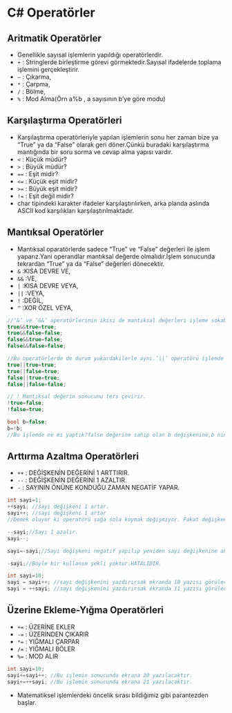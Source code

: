 # C# Operatörler
## Aritmatik Operatörler
- Genellikle sayısal işlemlerin yapıldığı operatörlerdir.
- `+`  : Stringlerde birleştirme görevi görmektedir.Sayısal ifadelerde toplama işlemini gerçekleştirir.
- `–`  : Çıkarma,
- `*`  : Çarpma,
- `/`  : Bölme,
- `%`  : Mod Alma(Örn a%b , a sayısının b’ye göre modu)

## Karşılaştırma Operatörleri
- Karşılaştırma operatörleriyle yapılan işlemlerin sonu her zaman bize ya “True” ya da “False” olarak geri döner.Çünkü buradaki karşılaştırma mantığında bir soru sorma ve cevap alma yapısı vardır.
- `<`  : Küçük müdür?
- `>`  : Büyük müdür?
- `==` : Eşit midir?
- `<=` : Küçük eşit midir?
- `>=` : Büyük eşit midir?
- `!=` : Eşit değil midir?
- char tipindeki karakter ifadeler karşılaştırılırken, arka planda aslında ASCII kod karşılıkları karşılaştırılmaktadır.

## Mantıksal Operatörler
- Mantıksal oparatörlerde sadece “True” ve “False” değerleri ile işlem yaparız.Yani operandlar mantıksal değerde olmalıdır.İşlem sonucunda tekrardan “True” ya da “False” değerleri dönecektir.
- `&`  :KISA DEVRE VE,
- `&&` :VE,
- `|`  :KISA DEVRE VEYA,
- `||` :VEYA,
- `!`  :DEĞİL,
- `^`  :XOR ÖZEL VEYA,

```C#
//‘&’ ve ‘&&’ operatörlerinin ikisi de mantıksal değerleri işleme sokabilirler ve sonucunda “True” ya da “False” değeri üretirler.Fakat ‘&&’,eğer ‘&&’ işlemi dizisinde bir tane bile “False” görürse,diğerlerini kontrol etmeden sonucu “False” olarak direkt bildirir.Fakat ‘&’,dizidekilerin hepsini teker teker kontrol ettikten sonra sonucu bildirir.Bundan dolayı ‘&&’,’&’ den daha hızlı çalışır.
true&&true=true;
true&&false=false;
false&&true=false;
false&&false=false;

//Bu operatörlerde de durum yukardakilerle aynı.’||’ operatörü işlemde bir tane “True” buldumu sonucu “True” olarak gönderir.’|’ operatörü işlemde ki bütün dizileri teker teker kontrol ettikten sonra sonucu geri gönderir.
true||true=true;
true||false=true;
false||true=true;
false||false=false;

// ! Mantıksal değerin sonucunu ters çevirir.
!true=false;
!false=true;

bool b=false;
b=!b;
//Bu işlemde ne mi yaptık?false değerine sahip olan b değişkenine,b nin tam tersini yani true değerini atadık.Bundan sonra b=true dur.
```
## Arttırma Azaltma Operatörleri
- `++` : DEĞİŞKENİN DEĞERİNİ 1 ARTTIRIR.
- `--` : DEĞİŞKENİN DEĞERİNİ 1 AZALTIR.
- `-`  : SAYININ ÖNÜNE KONDUĞU ZAMAN NEGATİF YAPAR.

```C#
int sayi=1;
++sayi; //sayi değişkeni 1 artar.
sayi++; //sayi değişkeni 1 artar
//Demek oluyor ki operatörü sağa sola koymak değişmiyor. Fakat değişkeni tek kullandığımız zaman geçerli bu koşul.

--sayi;//Sayı 1 azalır.
sayi--;

sayi=-sayi;//Sayi değişkeni negatif yapılıp yeniden sayi değişkenine aktarıldı.

-sayi;//Böyle bir kullanım şekli yoktur.HATALIDIR.

int sayi=10;
sayi = sayi++; //sayı değişkenini yazdırırsak ekranda 10 yazısı görülecektir.
sayi = ++sayi; //sayı değişkenini yazdırırsak ekranda 11 yazısı görülecektir.
```

## Üzerine Ekleme-Yığma Operatörleri
- `+=` : ÜZERİNE EKLER
- `-=` : ÜZERİNDEN ÇIKARIR
- `*=` : YIĞMALI ÇARPAR
- `/=` : YIĞMALI BÖLER
- `%=` : MOD ALIR

```C#
int sayi=10;
sayi+=sayi++; //Bu işlemin sonucunda ekrana 20 yazılacaktır.
sayi+=++sayi; //Bu işlemin sonucunda ekrana 21 yazılacaktır.
```

- Matematiksel işlemlerdeki öncelik sırası bildiğimiz gibi parantezden başlar.